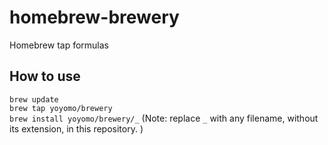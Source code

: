 # homebrew-brewery
Homebrew tap formulas

## How to use
`brew update`\
`brew tap yoyomo/brewery`\
`brew install yoyomo/brewery/_` (Note: replace `_` with any filename, without its extension, in this repository. )
